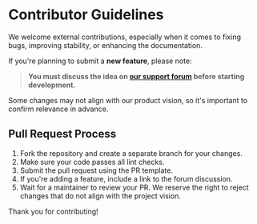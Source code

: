 # Contributor Guidelines

We welcome external contributions, especially when it comes to fixing bugs, improving stability, or enhancing the documentation.

If you're planning to submit a **new feature**, please note:

> **You must discuss the idea on [our support forum](https://support.wirenboard.com/) before starting development.**

Some changes may not align with our product vision, so it's important to confirm relevance in advance.

## Pull Request Process

1. Fork the repository and create a separate branch for your changes.
2. Make sure your code passes all lint checks.
3. Submit the pull request using the PR template.
4. If you're adding a feature, include a link to the forum discussion.
5. Wait for a maintainer to review your PR. We reserve the right to reject changes that do not align with the project vision.

Thank you for contributing!
